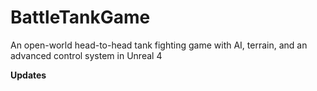 # BattleTankGame
An open-world head-to-head tank fighting game with AI, terrain, and an advanced control system in Unreal 4

__**Updates**__
